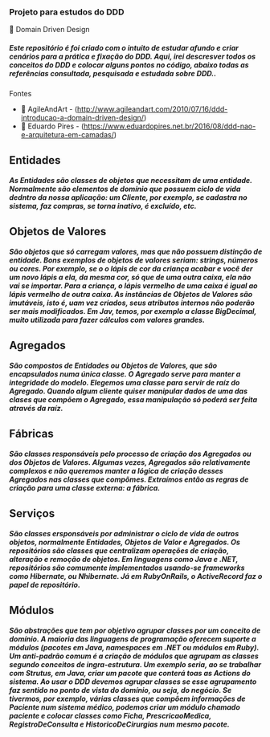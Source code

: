  ### Projeto para estudos do DDD
 
:blue_book: Domain Driven Design

##### Este repositório é foi criado com o intuito de estudar afundo e criar cenários para a prática e fixação do DDD. Aqui, irei descresver todos os conceitos do DDD e colocar alguns pontos no código, abaixo todas as referências consultada, pesquisada e estudada sobre DDD..
 
 Fontes
 * :bookmark_tabs: AgileAndArt -  (http://www.agileandart.com/2010/07/16/ddd-introducao-a-domain-driven-design/)
 * :bookmark_tabs: Eduardo Pires -  (https://www.eduardopires.net.br/2016/08/ddd-nao-e-arquitetura-em-camadas/)

## Entidades
##### As Entidades são classes de objetos que necessitam de uma entidade. Normalmente são elementos de domínio que possuem ciclo de vida dedntro da nossa aplicação: um Cliente, por exemplo, se cadastra no sistema, faz compras, se torna inativo, é excluído, etc.

## Objetos de Valores
##### São objetos que só carregam valores, mas que não possuem distinção de entidade. Bons exemplos de objetos de valores seriam: strings, números ou cores. Por exemplo, se o o lápis de cor da criança acabar e você der um novo lápis a ela, da mesma cor, só que de uma outra caixa, ela não vai se importar. Para a criança, o lápis vermelho de uma caixa é igual ao lápis vermelho de outra caixa. As instâncias de Objetos de Valores são imutáveis, isto é, uam vez criados, seus atributos internos não poderão ser mais modificados. Em Jav, temos, por exemplo a classe BigDecimal, muito utilizada para fazer cálculos com valores grandes. 

## Agregados
##### São compostos de Entidades ou Objetos de Valores, que são encapsulados numa única classe. O Agregado serve para manter a integridade do modelo. Elegemos uma classe para servir de **raíz** do Agregado. Quando algum cliente quiser manipular dados de uma das clases que compõem o Agregado, essa manipulação só poderá ser feita através da **raíz**.

## Fábricas
##### São classes responsáveis pelo processo de criação dos Agregados ou dos Objetos de Valores. Algumas vezes, Agregados são relativamente complexos e não queremos manter a lógica de criação desses Agregados nas classes que compõmes. Extraímos então as regras de criação para uma classe externa: a fábrica.

## Serviços
##### São classes ersponsáveis por administrar o ciclo de vida de outros objetos, normalmente Entidades, Objetos de Valor e Agregados. Os repositórios são classes que centralizam operações de criação, alteração e remoção de objetos. Em linguagens como Java e .NET, repositórios são comumente implementados usando-se frameworks como Hibernate, ou Nhibernate. Já em RubyOnRails, o ActiveRecord faz o papel de repositório.

## Módulos
##### São abstrações que tem por objetivo agrupar classes por um conceito de domínio. A maioria das linguagens de programação oferecem suporte a módulos (pacotes em Java, namespaces em .NET ou módulos em Ruby). Um anti-padrão comum é a criação de módulos que agrupam as classes segundo conceitos de ingra-estrutura. Um exemplo seria, ao se trabalhar com Strutus, em Java, criar um pacote que conterá toas as Actions do sistema. Ao usar o DDD devemos agrupar classes se esse agrupamento faz sentido no ponto de vista do domínio, ou seja, do negócio. Se tivermos, por exemplo, várias classes que compõem informações de Paciente num sistema médico, podemos criar um módulo chamado **paciente** e colocar classes como Ficha, PrescricaoMedica, RegistroDeConsulta e HistoricoDeCirurgias num mesmo pacote.





